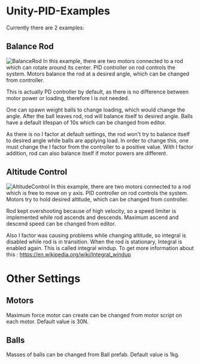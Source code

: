 # Unity-PID-Examples

Currently there are 2 examples:

## Balance Rod
![BalanceRod](https://atknssl.com/img/BalanceRod.jpg)
In this example, there are two motors connected to a rod which can rotate around its center. PID controller on rod controls the system. Motors balance the rod at a desired angle, which can be changed from controller.

This is actually PD controller by default, as there is no difference between motor power or loading, therefore I is not needed.

One can spawn weight balls to change loading, which would change the angle. After the ball leaves rod, rod will balance itself to desired angle. Balls have a default lifespan of 10s which can be changed from editor. 

As there is no I factor at default settings, the rod won't try to balance itself to desired angle while balls are applying load. In order to change this, one must change the I factor from the controller to a positive value. With I factor addition, rod can also balance itself if motor powers are different.

## Altitude Control
![AltitudeControl](https://atknssl.com/img/AltitudeControl.jpg)
In this example, there are two motors connected to a rod which is free to move on y axis. PID controller on rod controls the system. Motors try to hold desired altitude, which can be changed from controller.

Rod kept overshooting because of high velocity, so a speed limiter is implemented while rod ascends and descends. Maximum ascend and descend speed can be changed from editor.

Also I factor was causing problems while changing altitude, so integral is disabled while rod is in transition. When the rod is stationary, Integral is enabled again. This is called integral windup. To get more information about this : https://en.wikipedia.org/wiki/Integral_windup

# Other Settings

## Motors
Maximum force motor can create can be changed from motor script on each motor. Default value is 30N.
## Balls
Masses of balls can be changed from Ball prefab. Default value is 1kg.